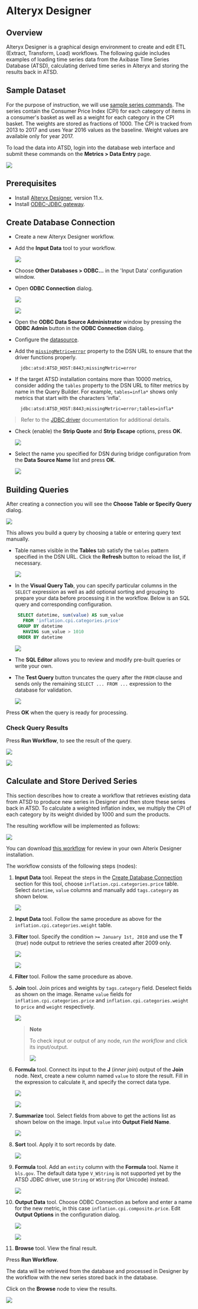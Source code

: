 # Alteryx Designer


## Overview

Alteryx Designer is a graphical design environment to create and edit ETL
(Extract, Transform, Load) workflows. The following guide includes examples of
loading time series data from the Axibase Time Series Database (ATSD),
calculating derived time series in Alteryx and storing the results back in ATSD.

## Sample Dataset

For the purpose of instruction, we will use [sample series commands](resources/commands.txt).
The series contain the Consumer Price Index (CPI) for each category
of items in a consumer's basket as well as a weight for each category in the CPI
basket. The weights are stored as fractions of 1000. The CPI is tracked from 2013 to
2017 and uses Year 2016 values as the baseline. Weight values are available only for
year 2017.

To load the data into ATSD, login into the database web interface and submit
these commands on the **Metrics > Data Entry** page.

![](images/metrics_entry.png)

## Prerequisites

- Install [Alteryx Designer](https://www.alteryx.com/products/alteryx-designer), version 11.x.
- Install [ODBC-JDBC gateway](../odbc/README.md).

## Create Database Connection

- Create a new Alteryx Designer workflow.

- Add the **Input Data** tool to your workflow.

  ![](images/input_data.png)

- Choose **Other Databases > ODBC...** in the 'Input Data' configuration window.
- Open **ODBC Connection** dialog.

  ![](images/choose_odbc.png)

  ![](images/no_dsn.png)

- Open the **ODBC Data Source Administrator** window by pressing the **ODBC Admin** button in the **ODBC Connection** dialog.

- Configure the [datasource](../odbc/README.md#configure-odbc-data-source).

- Add the [`missingMetric=error`](https://github.com/axibase/atsd-jdbc#jdbc-connection-properties-supported-by-driver) property to the DSN URL to ensure that the driver functions properly.

  ```text
    jdbc:atsd:ATSD_HOST:8443;missingMetric=error
  ```

- If the target ATSD installation contains more than 10000 metrics, consider adding the `tables` property to the DSN URL to filter metrics by name in the Query Builder. For example, `tables=infla*` shows only metrics that start with the characters 'infla'. 

  ```text
    jdbc:atsd:ATSD_HOST:8443;missingMetric=error;tables=infla*
  ```

> Refer to the [JDBC driver](https://github.com/axibase/atsd-jdbc#jdbc-connection-properties-supported-by-driver) documentation for additional details.

- Check (enable) the **Strip Quote** and **Strip Escape** options, press **OK**.

  ![](images/odbc_quotes.png)

- Select the name you specified for DSN during bridge configuration from the **Data
  Source Name** list and press **OK**.

  ![](images/dsn_list.png)

## Building Queries

After creating a connection you will see the **Choose Table or Specify Query** dialog.

![](images/choose_table.png)

This allows you build a query by choosing a table or entering query
text manually.

- Table names visible in the **Tables** tab satisfy the `tables` pattern
  specified in the DSN URL. Click the **Refresh** button to reload the list, if
  necessary.

  ![](images/metrics_list.png)

- In the **Visual Query Tab**, you can specify particular columns in the `SELECT` expression as well as add optional
  sorting and grouping to prepare your
  data before processing it in the workflow. Below is an SQL query and corresponding
  configuration.

  ```sql
   SELECT datetime, sum(value) AS sum_value
     FROM 'inflation.cpi.categories.price'
   GROUP BY datetime
     HAVING sum_value > 1010
   ORDER BY datetime
  ```

  ![](images/visual_builder.png)

- The **SQL Editor** allows you to review and modify pre-built queries or write
  your own.

- The **Test Query** button truncates the query after the `FROM` clause and sends only the remaining
  `SELECT ... FROM ...` expression to the database for validation.

  ![](images/sql_editor.png)

Press **OK** when the query is ready for processing.

### Check Query Results

Press **Run Workflow**, to see the result of the query.

![](images/run_workflow.png)

![](images/results.png)

## Calculate and Store Derived Series

This section describes how to create a workflow that retrieves existing
data from ATSD to produce new series in Designer and then store these series back in ATSD.
To calculate a weighted inflation index, we multiply the CPI of each category by
its weight divided by 1000 and sum the products.

The resulting workflow will be implemented as follows:

![](images/workflow.png)

You can download [this workflow](resources/atsd-workflow.yxmd) for review in your own Alterix Designer installation.

The workflow consists of the following steps (nodes):

1. **Input Data** tool.
   Repeat the steps in the [Create Database Connection](#create-database-connection) section for this tool, choose
   `inflation.cpi.categories.price` table. Select `datetime`,
   `value` columns and manually add `tags.category` as shown below.

   ![](images/select_columns.png)

2. **Input Data** tool. Follow the same procedure as above for the
   `inflation.cpi.categories.weight` table.

3. **Filter** tool. Specify the condition `>= January 1st, 2010`
   and use the **T** (_true_) node output to retrieve the series created after 2009 only.

   ![](images/filter.png)

   ![](images/true_output.png)

4. **Filter** tool. Follow the same procedure as above.

5. **Join** tool. Join prices and weights by `tags.category` field. Deselect
   fields as shown on the image. Rename `value` fields for
   `inflation.cpi.categories.price` and `inflation.cpi.categories.weight` to
   `price` and `weight` respectively.

   ![](images/join.png)

   > **Note**
   >
   > To check input or output of any node, _run the workflow_ and click its
   > input/output.
   >
   > ![](images/join_output.png)

6. **Formula** tool. Connect its input to the **J** (_inner join_)
   output of the **Join** node. Next, create a new column named `value` to
   store the result. Fill in the expression to calculate it, and specify the
   correct data type.

   ![](images/add_column.png)

   ![](images/formula.png)

7. **Summarize** tool. Select fields from above to get the actions list as shown
   below on the image. Input `value` into  **Output Field Name**.

   ![](images/summarize.png)

8. **Sort** tool. Apply it to sort records by date.

   ![](images/sort.png)

9. **Formula** tool. Add an `entity` column with the **Formula** tool. Name it
   `bls.gov`. The default data type `V_WString` is not supported yet by the ATSD JDBC driver,
   use `String` or `WString` (for Unicode) instead.

   ![](images/entity.png)

10. **Output Data** tool. Choose ODBC Connection as before and enter a name for
    the new metric, in this case `inflation.cpi.composite.price`.
    Edit **Output Options** in the configuration dialog.

    ![](images/metric_name.png)

    ![](images/output.png)

11. **Browse** tool. View the final result.

Press **Run Workflow**.

The data will be retrieved from the database and processed in Designer by the workflow
with the new series stored back in the database.

Click on the **Browse** node to view the results.

   ![](images/calc_results.png)

